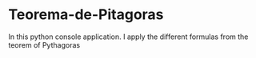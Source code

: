 # Teorema-de-Pitagoras
In this python console application. I apply the different formulas from the teorem of Pythagoras
